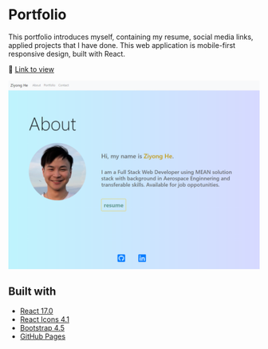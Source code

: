 # Portfolio

This portfolio introduces myself, containing my resume, social media links, applied projects that I have done. This web application is mobile-first responsive design, built with React.

:link: [Link to view](http://ziyonghe.github.io/portfolio-react)

![Portfolio website preview](./public/assets/portfolio-preview.png)

## Built with

- [React 17.0](https://reactjs.org/)
- [React Icons 4.1](https://react-icons.github.io/react-icons/)
- [Bootstrap 4.5](https://getbootstrap.com/)
- [GitHub Pages](https://pages.github.com/)
